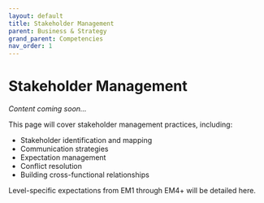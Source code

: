 ```yaml
---
layout: default
title: Stakeholder Management
parent: Business & Strategy
grand_parent: Competencies
nav_order: 1
---
```


# Stakeholder Management

*Content coming soon...*

This page will cover stakeholder management practices, including:

- Stakeholder identification and mapping
- Communication strategies
- Expectation management
- Conflict resolution
- Building cross-functional relationships

Level-specific expectations from EM1 through EM4+ will be detailed here.
